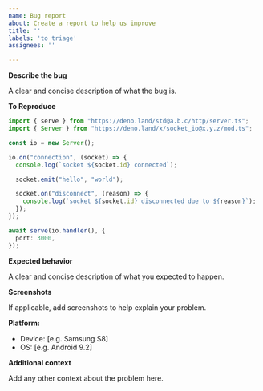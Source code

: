 ```yaml
---
name: Bug report
about: Create a report to help us improve
title: ''
labels: 'to triage'
assignees: ''

---
```


**Describe the bug**

A clear and concise description of what the bug is.

**To Reproduce**

```ts
import { serve } from "https://deno.land/std@a.b.c/http/server.ts";
import { Server } from "https://deno.land/x/socket_io@x.y.z/mod.ts";

const io = new Server();

io.on("connection", (socket) => {
  console.log(`socket ${socket.id} connected`);

  socket.emit("hello", "world");

  socket.on("disconnect", (reason) => {
    console.log(`socket ${socket.id} disconnected due to ${reason}`);
  });
});

await serve(io.handler(), {
  port: 3000,
});
```

**Expected behavior**

A clear and concise description of what you expected to happen.

**Screenshots**

If applicable, add screenshots to help explain your problem.

**Platform:**

- Device: [e.g. Samsung S8]
- OS: [e.g. Android 9.2]

**Additional context**

Add any other context about the problem here.
